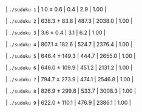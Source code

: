 | `./sudoku 1` | 1.0 ± 0.6 | 0.4 | 2.9 | 1.00 |

| `./sudoku 2` | 638.3 ± 83.8 | 487.3 | 2038.0 | 1.00 |

| `./sudoku 3` | 3.6 ± 0.4 | 3.1 | 6.2 | 1.00 |

| `./sudoku 4` | 807.1 ± 182.6 | 524.7 | 2376.4 | 1.00 |

| `./sudoku 5` | 646.4 ± 149.3 | 444.7 | 2655.0 | 1.00 |

| `./sudoku 6` | 646.0 ± 109.9 | 451.2 | 2131.2 | 1.00 |

| `./sudoku 7` | 794.7 ± 273.9 | 474.1 | 2546.8 | 1.00 |

| `./sudoku 8` | 826.9 ± 299.8 | 533.7 | 3008.3 | 1.00 |

| `./sudoku 9` | 622.0 ± 110.1 | 476.9 | 2386.1 | 1.00 |
